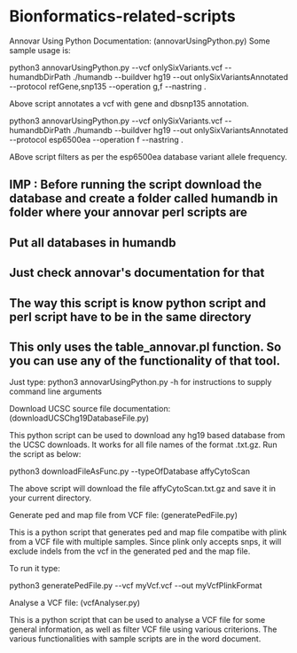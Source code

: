 # Bionformatics-related-scripts

Annovar Using Python Documentation: (annovarUsingPython.py)
Some sample usage is:

python3 annovarUsingPython.py --vcf onlySixVariants.vcf --humandbDirPath ./humandb --buildver hg19 --out onlySixVariantsAnnotated --protocol refGene,snp135 --operation g,f --nastring .

Above script annotates a vcf with gene and dbsnp135 annotation.

python3 annovarUsingPython.py --vcf onlySixVariants.vcf --humandbDirPath ./humandb --buildver hg19 --out onlySixVariantsAnnotated --protocol esp6500ea --operation f --nastring .


ABove script filters as per the esp6500ea database variant allele frequency.

## IMP : Before running the script download the database and create a folder called humandb in folder where your annovar perl scripts are
## Put all databases in humandb
## Just check annovar's documentation for that
## The way this script is know python script and perl script have to be in the same directory 
## This only uses the table_annovar.pl function. So you can use any of the functionality of that tool.

Just type: python3 annovarUsingPython.py -h for instructions to supply command line arguments


Download UCSC source file documentation: (downloadUCSChg19DatabaseFile.py)

This python script can be used to download any hg19 based database from the UCSC downloads. It works for all file names of the format .txt.gz. Run the script as below:

python3 downloadFileAsFunc.py --typeOfDatabase affyCytoScan

The above script will download the file affyCytoScan.txt.gz and save it in your current directory.


Generate ped and map file from VCF file: (generatePedFile.py)


This is a python script that generates ped and map file compatibe with plink from a VCF file with multiple samples. Since plink only accepts snps, it will exclude indels from the vcf in the generated ped and the map file.

To run it type:

python3 generatePedFile.py --vcf myVcf.vcf --out myVcfPlinkFormat


Analyse a VCF file: (vcfAnalyser.py)

This is a python script that can be used to analyse a VCF file for some general information, as well as filter VCF file using various criterions. The various functionalities with sample scripts are in the word document.


